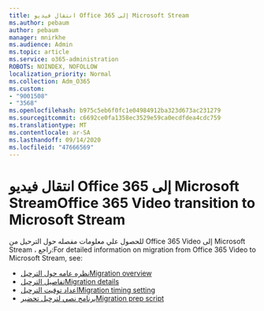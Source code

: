 ```yaml
---
title: انتقال فيديو Office 365 إلى Microsoft Stream
ms.author: pebaum
author: pebaum
manager: mnirkhe
ms.audience: Admin
ms.topic: article
ms.service: o365-administration
ROBOTS: NOINDEX, NOFOLLOW
localization_priority: Normal
ms.collection: Adm_O365
ms.custom:
- "9001508"
- "3568"
ms.openlocfilehash: b975c5eb6f0fc1e04984912ba323d673ac231279
ms.sourcegitcommit: c6692ce0fa1358ec3529e59ca0ecdfdea4cdc759
ms.translationtype: MT
ms.contentlocale: ar-SA
ms.lasthandoff: 09/14/2020
ms.locfileid: "47666569"
---
```

# <a name="office-365-video-transition-to-microsoft-stream"></a><span data-ttu-id="b5023-102">انتقال فيديو Office 365 إلى Microsoft Stream</span><span class="sxs-lookup"><span data-stu-id="b5023-102">Office 365 Video transition to Microsoft Stream</span></span>

<span data-ttu-id="b5023-103">للحصول علي معلومات مفصله حول الترحيل من Office 365 Video إلى Microsoft Stream ، راجع:</span><span class="sxs-lookup"><span data-stu-id="b5023-103">For detailed information on migration from Office 365 Video to Microsoft Stream, see:</span></span>

- [<span data-ttu-id="b5023-104">نظره عامه حول الترحيل</span><span class="sxs-lookup"><span data-stu-id="b5023-104">Migration overview</span></span>](https://docs.microsoft.com/stream/migrate-from-office-365)
- [<span data-ttu-id="b5023-105">تفاصيل الترحيل</span><span class="sxs-lookup"><span data-stu-id="b5023-105">Migration details</span></span>](https://docs.microsoft.com/stream/migration-experience)
- [<span data-ttu-id="b5023-106">اعداد توقيت الترحيل</span><span class="sxs-lookup"><span data-stu-id="b5023-106">Migration timing setting</span></span>](https://docs.microsoft.com/stream/migration-o365video-timing-setting)
- [<span data-ttu-id="b5023-107">برنامج نصي لترحيل تحضير</span><span class="sxs-lookup"><span data-stu-id="b5023-107">Migration prep script</span></span>](https://docs.microsoft.com/stream/migration-o365video-prep)
